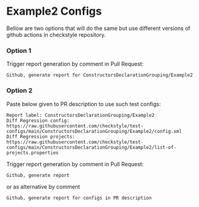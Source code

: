 # Example2 Configs

Bellow are two options that will do the same but use different versions
of github actions in checkstyle repository.


### Option 1
Trigger report generation by comment in Pull Request:
```
Github, generate report for ConstructorsDeclarationGrouping/Example2
```

### Option 2

Paste below given to PR description to use such test configs:
```
Report label: ConstructorsDeclarationGrouping/Example2
Diff Regression config: https://raw.githubusercontent.com/checkstyle/test-configs/main/ConstructorsDeclarationGrouping/Example2/config.xml
Diff Regression projects: https://raw.githubusercontent.com/checkstyle/test-configs/main/ConstructorsDeclarationGrouping/Example2/list-of-projects.properties
```

Trigger report generation by comment in Pull Request:
```
Github, generate report
```
or as alternative by comment
```
Github, generate report for configs in PR description
```
